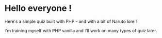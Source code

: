 # Hello everyone !

Here's a simple quiz built with PHP - and with a bit of Naruto lore !

I'm training myself with PHP vanilla and I'll work on many types of quiz later.
